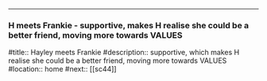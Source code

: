 ---
### H meets Frankie - supportive, makes H realise she could be a better friend, moving more towards VALUES

#title:: Hayley meets Frankie
#description:: supportive, which makes H realise she could be a better friend, moving more towards VALUES
#location:: home
#next:: [[sc44]]

